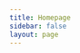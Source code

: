 ```yaml
---
title: Homepage
sidebar: false
layout: page
---
```


<script lang="ts" setup>
import CardImg from "../../components/card/img.vue";
const features = {
  title: "do math",
  description:
    "Mathematics, which most of us see as the most factual of all sciences, constitutes the most colossal metaphor imaginable, and must be judged, aesthetically as well as intellectually, in terms of the success of this metaphor.",
  content: [
    {
      title: "Regularity of Wasserstein barycenters",
      description: "PhD thesis",
      img: "/img/cat_with_tattoo.png",
      link: "/pdf/presentation.pdf",
      tags: ["Thesis"],
      css: "m-6",
    },
    {
      title: "Absolute continuity of Wasserstein barycenters",
      description: "Maiden research result",
      img: "/img/OPT_sphere.png",
      link: "/pdf/GTCalVa.pdf",
      tags: ["Optimal transport", "Riemnnian geometry"],
      css: "m-6",
    },
    {
      title: "Souslin space theory",
      description: "PhD student seminar presentation",
      img: "/img/souslin_joke.png",
      link: "https://drive.google.com/file/d/1eTfQvdMlMWBhDNXlBEvxbNkI0Sfa8aUB/view",
      tags: ["Measure theory"],
    },
  ],
};
</script>

<CardImg :features="features" />
